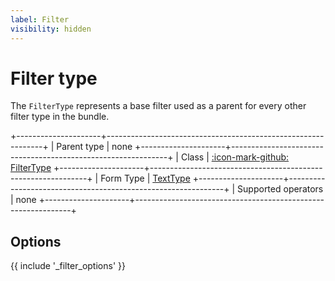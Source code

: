 ```yaml
---
label: Filter
visibility: hidden
---
```


# Filter type

The `FilterType` represents a base filter used as a parent for every other filter type in the bundle.

+---------------------+--------------------------------------------------------------+
| Parent type         | none
+---------------------+--------------------------------------------------------------+
| Class               | [:icon-mark-github: FilterType](https://github.com/Kreyu/data-table-bundle/blob/main/src/Filter/Type/FilterType.php)
+---------------------+--------------------------------------------------------------+
| Form Type           | [TextType](https://symfony.com/doc/current/reference/forms/types/text.html)
+---------------------+--------------------------------------------------------------+
| Supported operators | none
+---------------------+--------------------------------------------------------------+

## Options

{{ include '_filter_options' }}
